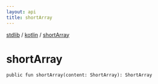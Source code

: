 ```yaml
---
layout: api
title: shortArray
---
```

[stdlib](../index.md) / [kotlin](index.md) / [shortArray](shortArray.md)

# shortArray

```
public fun shortArray(content: ShortArray): ShortArray
```
